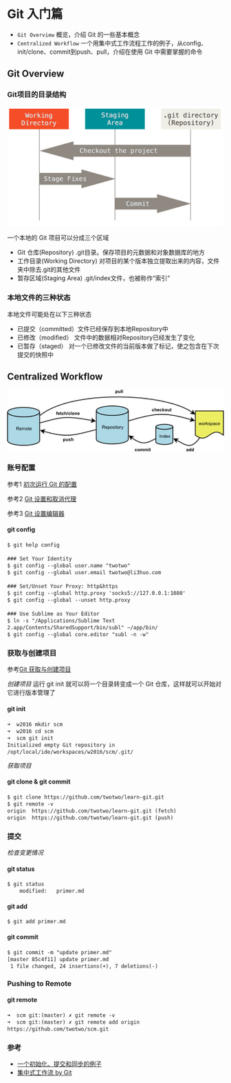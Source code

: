 # Git 入门篇
- `Git Overview` 概览，介绍 Git 的一些基本概念
- `Centralized Workflow` 一个用集中式工作流程工作的例子，从config、init/clone、commit到push、pull，介绍在使用 Git 中需要掌握的命令

## Git Overview

### Git项目的目录结构
![Git Areas](images/git_areas.png)

一个本地的 Git 项目可以分成三个区域

* Git 仓库(Repository) 			.git目录。保存项目的元数据和对象数据库的地方
* 工作目录(Working Directory)	对项目的某个版本独立提取出来的内容，文件夹中除去.git的其他文件
* 暂存区域(Staging Area)		.git/index文件，也被称作“索引”

### 本地文件的三种状态
本地文件可能处在以下三种状态

* 已提交（committed）文件已经保存到本地Repository中
* 已修改（modified） 文件中的数据相对Repository已经发生了变化
* 已暂存（staged）   对一个已修改文件的当前版本做了标记，使之包含在下次提交的快照中

## Centralized Workflow
![Git Actions](images/git_actions.jpg)

### 账号配置
参考1 [初次运行 Git 的配置](https://git-scm.com/book/zh/v2/起步-初次运行-Git-前的配置)

参考2 [Git 设置和取消代理](https://gist.github.com/laispace/666dd7b27e9116faece6)

参考3 [Git 设置编辑器](https://help.github.com/articles/associating-text-editors-with-git/)

#### git config
	$ git help config

	### Set Your Identity
	$ git config --global user.name "twotwo"
	$ git config --global user.email twotwo@li3huo.com

	### Set/Unset Your Proxy: http&https
	$ git config --global http.proxy 'socks5://127.0.0.1:1080'
	$ git config --global --unset http.proxy

	### Use Sublime as Your Editor
	$ ln -s "/Applications/Sublime Text 2.app/Contents/SharedSupport/bin/subl" ~/app/bin/
	$ git config --global core.editor "subl -n -w"


### 获取与创建项目
参考[Git 获取与创建项目](https://git-scm.com/book/zh/v2/Git-命令-获取与创建项目)

*创建项目* 运行 git init 就可以将一个目录转变成一个 Git 仓库，这样就可以开始对它进行版本管理了
#### git init

	➜  w2016 mkdir scm
	➜  w2016 cd scm
	➜  scm git init
	Initialized empty Git repository in /opt/local/ide/workspaces/w2016/scm/.git/

*获取项目*
#### git clone & git commit

	$ git clone https://github.com/twotwo/learn-git.git
	$ git remote -v            
	origin	https://github.com/twotwo/learn-git.git (fetch)
	origin	https://github.com/twotwo/learn-git.git (push)

### 提交

*检查变更情况*
#### git status

	$ git status
		modified:   primer.md

#### git add

	$ git add primer.md

#### git commit

	$ git commit -m "update primer.md"
	[master 85c4f11] update primer.md
	 1 file changed, 24 insertions(+), 7 deletions(-)
	

### Pushing to Remote

#### git remote

	➜  scm git:(master) ✗ git remote -v
	➜  scm git:(master) ✗ git remote add origin https://github.com/twotwo/scm.git


### 参考
* [一个初始化、提交和同步的例子](http://wiki.eclipse.org/EGit/Git_For_Eclipse_Users#Worked_example) 
* [集中式工作流 by Git](https://github.com/oldratlee/translations/blob/master/git-workflows-and-tutorials/workflow-centralized.md)
